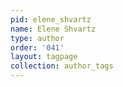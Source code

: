 ```yaml
---
pid: elene_shvartz
name: Elene Shvartz
type: author
order: '041'
layout: tagpage
collection: author_tags
---
```

